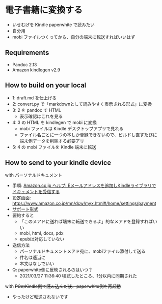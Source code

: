 # 電子書籍に変換する
- いせむげを Kindle paperwhite で読みたい
- 自分用
- mobi ファイルつくってから、自分の端末に転送すればいいはず

## Requirements
- Pandoc 2.13
- Amazon kindlegen v2.9

## How to build on your local
- 1: draft.md を仕上げる
- 2: convert.py で「markdownとして読みやすく表示される形式」に変換
- 3: 2 を pandoc で HTML
    - 表示確認はこれを見る
- 4: 3 の HTML を kindlegen で mobi に変換
    - mobi ファイルは Kindle デスクトップアプリで見れる
    - ファイル名ごとに一つの本しか登録できないので、ビルドし直すたびに端末側データを削除する必要アリ
- 5: 4 の mobi ファイルを Kindle 端末に転送

## How to send to your kindle device
with パーソナルドキュメント

- 手順: [Amazon.co.jp ヘルプ: Eメールアドレスを追加しKindleライブラリでドキュメントを受信する](https://www.amazon.co.jp/gp/help/customer/display.html?nodeId=GX9XLEVV8G4DB28H)
- 設定画面: https://www.amazon.co.jp/mn/dcw/myx.html#/home/settings/payment
- [サポート形式](https://www.amazon.co.jp/gp/help/customer/display.html?nodeId=G5WYD9SAF7PGXRNA)
- 要約すると
    - 「このメアドに送れば端末に転送できるよ」的なメアドを登録すればいい
    - mobi, html, docs, pdx
    - epubは対応していない
- 送信方法
    - パーソナルドキュメントメアド宛に、mobiファイル添付して送る
    - 件名は適当に
    - 本文はなしでいい
- Q: paperwhite側に反映されるのはいつ？
    - 2021/03/27 11:36:40 頃試したところ、1分以内に同期された

with ~~PCのKindle側で読み込んだ後、paperwhite側を再起動~~

- やったけど転送されないです
